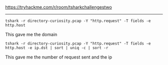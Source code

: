 
https://tryhackme.com/r/room/tsharkchallengestwo

---

```shell
tshark -r directory-curiosity.pcap -Y "http.request" -T fields -e http.host
```
This gave me the domain

```shell
tshark -r directory-curiosity.pcap -Y "http.request" -T fields -e http.host -e ip.dst | sort | uniq -c | sort -r
```
This gave me the number of request sent and the ip